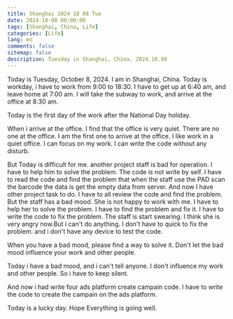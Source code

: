 ```yaml
---
title: Shanghai 2024 10 08 Tue
date: 2024-10-08 00:00:00
tags: [Shanghai, China, Life]
categories: [Life]
lang: en
comments: false
sitemap: false
description: Tuesday in Shanghai, China, 2024.10.08
---
```


Today is Tuesday, October 8, 2024. I am in Shanghai, China. Today is workday, i have to work from 9:00 to 18:30. I have to get up at 6:40 am, and leave home at 7:00 am. I will take the subway to work, and arrive at the office at 8:30 am.

Today is the first day of the work after the National Day holiday. 

When i arrive at the office. I find that the office is very quiet. There are no one at the office. I am the first one to arrive at the office. I like work in a quiet office. I can focus on my work. I can write the code without any disturb.

But Today is difficult for me. another project staff is bad for operation. I have to help him to solve the problem. The code is not write by self. I have to read the code and find the problem that when the staff use the PAD scan the barcode the data is get the empty data from server. And now I have other project task to do. I have to all review the code and find the problem. But the staff has a bad mood. She is not happy to work with me.  I have to help her to solve the problem. I have to find the problem and fix it. I have to write the code to fix the problem. The staff is start swearing. I think she is very angry now.But i can't do anything. I don't have to quick to fix the problem. and i don't have any device to test the code.

When you have a bad mood, please find a way to solve it. Don't let the bad mood influence your work and other people.

Today i have a bad mood, and i can't tell anyone. I don't influence my work and other people. So i have to keep silent.

And now i had write four ads platform create campain code. I have to write the code to create the campain on the ads platform.

Today is a lucky day. Hope Everything is going well.